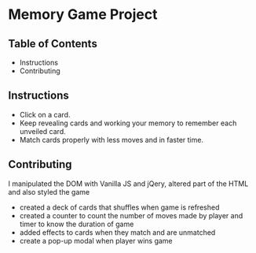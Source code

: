 # Memory Game Project

## Table of Contents

* Instructions
* Contributing

## Instructions
* Click on a card.
* Keep revealing cards and working your memory to remember each unveiled card.
* Match cards properly with less moves and in faster time.

## Contributing
I manipulated the DOM with Vanilla JS and jQery, altered part of the HTML and also styled the game

* created a deck of cards that shuffles when game is refreshed
* created a counter to count the number of moves made by player and timer to know the duration of game
* added effects to cards when they match and are unmatched
* create a pop-up modal when player wins game

